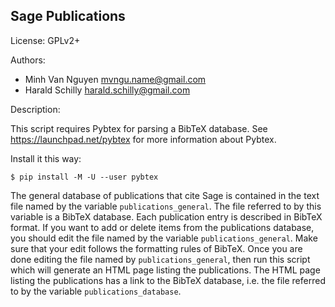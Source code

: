 Sage Publications
-----------------

License: GPLv2+

Authors:
* Minh Van Nguyen <mvngu.name@gmail.com>
* Harald Schilly <harald.schilly@gmail.com>

Description:

This script requires Pybtex for parsing a BibTeX database. See
https://launchpad.net/pybtex for more information about Pybtex.

Install it this way:

    $ pip install -M -U --user pybtex

The general database of publications that cite Sage is contained in the
text file named by the variable `publications_general`. The file referred to
by this variable is a BibTeX database. Each publication entry is described
in BibTeX format. If you want to add or delete items from the publications
database, you should edit the file named by the variable
`publications_general`. Make sure that your edit follows the formatting rules
of BibTeX. Once you are done editing the file named by
`publications_general`, then run this script which will generate an HTML
page listing the publications. The HTML page listing the publications has a
link to the BibTeX database, i.e. the file referred to by the variable
`publications_database`.

